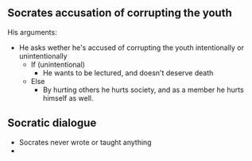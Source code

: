 

## Socrates accusation of corrupting the youth

His arguments:

- He asks wether he's accused of corrupting the youth intentionally or unintentionally
  - If (unintentional)
    - He wants to be lectured, and doesn't deserve death
  - Else
    - By hurting others he hurts society, and as a member he hurts himself as well.

## Socratic dialogue

- Socrates never wrote or taught anything
- 